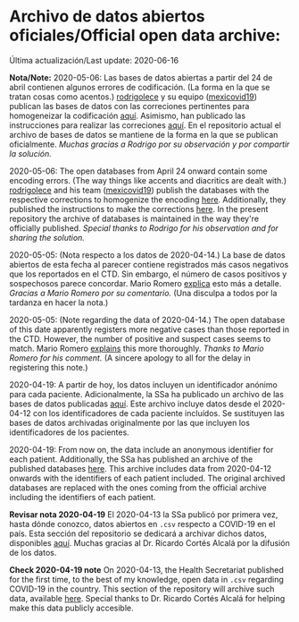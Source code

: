 # Archivo  de datos abiertos oficiales/Official open data archive:

Última actualización/Last update: 2020-06-16

**Nota/Note:**
2020-05-06: Las bases de datos abiertas a partir del 24 de abril contienen algunos errores de codificación. (La forma en la que se tratan cosas como acentos.)
[rodrigolece](https://github.com/rodrigolece) y su equipo ([mexicovid19](https://github.com/mexicovid19)) publican las bases de datos con las correciones pertinentes para homogeneizar la codificación [aquí](https://github.com/mexicovid19/Mexico-datos/tree/master/datos_abiertos/raw).
Asimismo, han publicado las instrucciones para realizar las correciones [aquí](https://github.com/mexicovid19/Mexico-datos#c%C3%B3digo).
En el repositorio actual el archivo de bases de datos se mantiene de la forma en la que se publican oficialmente.
*Muchas gracias a Rodrigo por su observación y por compartir la solución.*

2020-05-06: The open databases from April 24 onward contain some encoding errors. (The way things like accents and diacritics are dealt with.)
[rodrigolece](https://github.com/rodrigolece) and his team ([mexicovid19](https://github.com/mexicovid19)) publish the databases with the respective corrections to homogenize the encoding [here](https://github.com/mexicovid19/Mexico-datos/tree/master/datos_abiertos/raw).
Additionally, they published the instructions to make the corrections [here](https://github.com/mexicovid19/Mexico-datos#c%C3%B3digo).
In the present repository the archive of databases is maintained in the way they're officially published.
*Special thanks to Rodrigo for his observation and for sharing the solution.*

2020-05-05: (Nota respecto a los datos de 2020-04-14.)
La base de datos abiertos de esta fecha al parecer contiene registrados más casos negativos que los reportados en el CTD.
Sin embargo, el número de casos positivos y sospechosos parece concordar.
Mario Romero [explica](https://github.com/mariorz/covid19-mx-time-series/wiki/Incidentes-encontrados-en-la-base-de-datos-DGE%E2%80%93COVID19) esto más a detalle.
*Gracias a Mario Romero por su comentario.*
(Una disculpa a todos por la tardanza en hacer la nota.)

2020-05-05: (Note regarding the data of 2020-04-14.)
The open database of this date apparently registers more negative cases than those reported in the CTD.
However, the number of positive and suspect cases seems to match.
Mario Romero [explains](https://github.com/mariorz/covid19-mx-time-series/wiki/Incidentes-encontrados-en-la-base-de-datos-DGE%E2%80%93COVID19) this more thoroughly.
*Thanks to Mario Romero for his comment.*
(A sincere apology to all for the delay in registering this note.)

2020-04-19: A partir de hoy, los datos incluyen un identificador anónimo para cada paciente.
Adicionalmente, la SSa ha publicado un archivo de las bases de datos publicadas [aquí](https://www.gob.mx/salud/documentos/datos-abiertos-bases-historicas-direccion-general-de-epidemiologia).
Este archivo incluye datos desde el 2020-04-12 con los identificadores de cada paciente incluídos.
Se sustituyen las bases de datos archivadas originalmente por las que incluyen los identificadores de los pacientes.

2020-04-19: From now on, the data include an anonymous identifier for each patient.
Additionally, the SSa has published an archive of the published databases [here](https://www.gob.mx/salud/documentos/datos-abiertos-bases-historicas-direccion-general-de-epidemiologia).
This archive includes data from 2020-04-12 onwards with the identifiers of each patient included.
The original archived databases are replaced with the ones coming from the official archive including the identifiers of each patient.

**Revisar nota 2020-04-19** El 2020-04-13 la SSa publicó por primera vez, hasta dónde conozco, datos abiertos en ```.csv``` respecto a COVID-19 en el país.
Esta sección del repositorio se dedicará a archivar dichos datos, disponibles [aquí](https://www.gob.mx/salud/documentos/datos-abiertos-152127).
Muchas gracias al Dr. Ricardo Cortés Alcalá por la difusión de los datos.

**Check 2020-04-19 note** On 2020-04-13, the Health Secretariat published for the first time, to the best of my knowledge, open data in ```.csv``` regarding COVID-19 in  the country.
This section of the repository will archive such data, available [here](https://www.gob.mx/salud/documentos/datos-abiertos-152127).
Special thanks to Dr. Ricardo Cortés Alcalá for helping make this data publicly accesible.
